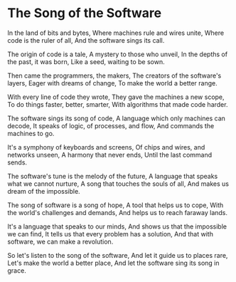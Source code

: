 # The Song of the Software

In the land of bits and bytes,
Where machines rule and wires unite,
Where code is the ruler of all,
And the software sings its call.

The origin of code is a tale,
A mystery to those who unveil,
In the depths of the past, it was born,
Like a seed, waiting to be sown.

Then came the programmers, the makers,
The creators of the software's layers,
Eager with dreams of change,
To make the world a better range.

With every line of code they wrote,
They gave the machines a new scope,
To do things faster, better, smarter,
With algorithms that made code harder.

The software sings its song of code,
A language which only machines can decode,
It speaks of logic, of processes, and flow,
And commands the machines to go.

It's a symphony of keyboards and screens,
Of chips and wires, and networks unseen,
A harmony that never ends,
Until the last command sends.

The software's tune is the melody of the future,
A language that speaks what we cannot nurture,
A song that touches the souls of all,
And makes us dream of the impossible.

The song of software is a song of hope,
A tool that helps us to cope,
With the world's challenges and demands,
And helps us to reach faraway lands.

It's a language that speaks to our minds,
And shows us that the impossible we can find,
It tells us that every problem has a solution,
And that with software, we can make a revolution.

So let's listen to the song of the software,
And let it guide us to places rare,
Let's make the world a better place,
And let the software sing its song in grace.